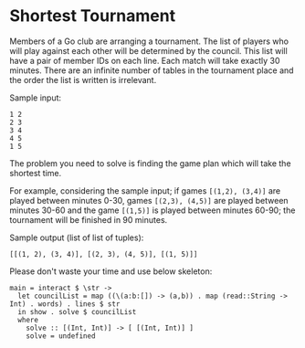 # Shortest Tournament

Members of a Go club are arranging a tournament. The list of players
who will play against each other will be determined by the
council. This list will have a pair of member IDs on each line. Each
match will take exactly 30 minutes. There are an infinite number of
tables in the tournament place and the order the list is written is
irrelevant.

Sample input:

```
1 2
2 3
3 4
4 5
1 5
```

The problem you need to solve is finding the game plan which will take
the shortest time.

For example, considering the sample input; if games `[(1,2), (3,4)]`
are played between minutes 0-30, games `[(2,3), (4,5)]` are played
between minutes 30-60 and the game `[(1,5)]` is played between minutes
60-90; the tournament will be finished in 90 minutes.

Sample output (list of list of tuples):

```
[[(1, 2), (3, 4)], [(2, 3), (4, 5)], [(1, 5)]]
```

Please don't waste your time and use below skeleton:

```
main = interact $ \str ->
  let councilList = map ((\(a:b:[]) -> (a,b)) . map (read::String -> Int) . words) . lines $ str
  in show . solve $ councilList
  where
    solve :: [(Int, Int)] -> [ [(Int, Int)] ]
    solve = undefined
```
